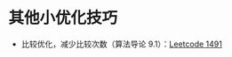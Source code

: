 # 其他小优化技巧

* 比较优化，减少比较次数（算法导论 9.1）：[Leetcode 1491](./../Leetcode%20Practices/algorithms/easy/1491%20Average%20Salary%20Excluding%20the%20Minimum%20and%20Maximum%20Salary.java)
